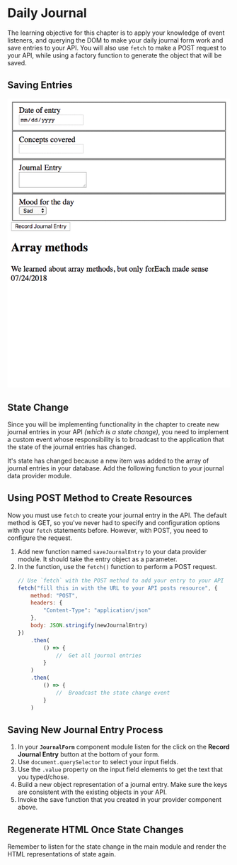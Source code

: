# Daily Journal

The learning objective for this chapter is to apply your knowledge of event listeners, and querying the DOM to make your daily journal form work and save entries to your API. You will also use `fetch` to make a POST request to your API, while using a factory function to generate the object that will be saved.

## Saving Entries

![animation of saving new entries and rendering them](./images/QBpNpy7FDL.gif)

## State Change

Since you will be implementing functionality in the chapter to create new journal entries in your API _(which is a state change)_, you need to implement a custom event whose responsibility is to broadcast to the application that the state of the journal entries has changed.

It's state has changed because a new item was added to the array of journal entries in your database. Add the following function to your journal data provider module.


## Using POST Method to Create Resources

Now you must use `fetch` to create your journal entry in the API. The default method is GET, so you've never had to specify and configuration options with your `fetch` statements before. However, with POST, you need to configure the request.

1. Add new function named `saveJournalEntry` to your data provider module. It should take the entry object as a parameter.
1. In the function, use the `fetch()` function to perform a POST request.
    ```js
    // Use `fetch` with the POST method to add your entry to your API
    fetch("fill this in with the URL to your API posts resource", {
        method: "POST",
        headers: {
            "Content-Type": "application/json"
        },
        body: JSON.stringify(newJournalEntry)
    })
        .then(
            () => {
                //  Get all journal entries
            }
        )
        .then(
            () => {
                //  Broadcast the state change event
            }
        )
    ```

## Saving New Journal Entry Process

1. In your **`JournalForm`** component module listen for the click on the **Record Journal Entry** button at the bottom of your form.
1. Use `document.querySelector` to select your input fields.
1. Use the `.value` property on the input field elements to get the text that you typed/chose.
1. Build a new object representation of a journal entry. Make sure the keys are consistent with the existing objects in your API.
1. Invoke the save function that you created in your provider component above.

## Regenerate HTML Once State Changes

Remember to listen for the state change in the main module and render the HTML representations of state again.
